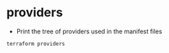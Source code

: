 # providers

- Print the tree of providers used in the manifest files

```sh
terraform providers
```

